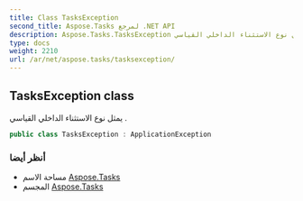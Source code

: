 ```yaml
---
title: Class TasksException
second_title: Aspose.Tasks لمرجع .NET API
description: Aspose.Tasks.TasksException فصل. يمثل نوع الاستثناء الداخلي القياسي .
type: docs
weight: 2210
url: /ar/net/aspose.tasks/tasksexception/
---
```

## TasksException class

يمثل نوع الاستثناء الداخلي القياسي .

```csharp
public class TasksException : ApplicationException
```

### أنظر أيضا

* مساحة الاسم [Aspose.Tasks](../../aspose.tasks/)
* المجسم [Aspose.Tasks](../../)


